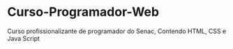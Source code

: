 # Curso-Programador-Web
Curso profissionalizante de programador do Senac, Contendo HTML, CSS e Java Script
